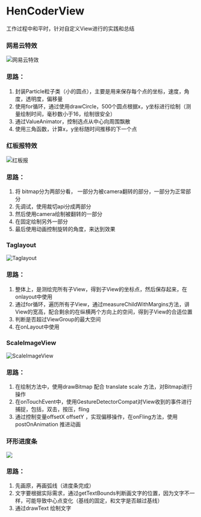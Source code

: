 # HenCoderView
工作过程中和平时，针对自定义View进行的实践和总结

### 网易云特效
![网易云特效](https://ftp.bmp.ovh/imgs/2020/11/794e1bec8869a26f.gif)

### 思路：
1. 封装Particle粒子类（小的圆点），主要是用来保存每个点的坐标，速度，角度，透明度，偏移量
2. 使用for循环，通过使用drawCircle，500个圆点根据x，y坐标进行绘制（测量绘制时间，毫秒数小于16，绘制很安全）
3. 通过ValueAnimator，控制选点从中心向周围飘散
4. 使用三角函数，计算x，y坐标随时间推移的下一个点


### 红板报特效
![红板报](https://ftp.bmp.ovh/imgs/2020/11/f81a25d05eea4d04.gif)
### 思路：
1. 将 bitmap分为两部分看， 一部分为被camera翻转的部分，一部分为正常部分
2. 先调试，使用裁切api分成两部分
3. 然后使用camera绘制被翻转的一部分
4. 在固定绘制另外一部分
5. 最后使用动画控制旋转的角度，来达到效果


### Taglayout
![Taglayout](https://ftp.bmp.ovh/imgs/2020/11/99b24a4f62fb1578.gif)
### 思路：
1. 整体上，是测绘完所有子View，得到子View的坐标点，然后保存起来，在onlayout中使用
2. 通过for循环，遍历所有子View，通过measureChildWithMargins方法，讲View的宽高，配合剩余的在纵横两个方向上的空间，得到子View的合适位置
3. 判断是否超过ViewGroup的最大空间
4. 在onLayout中使用


### ScaleImageView
![ScaleImageView](https://ftp.bmp.ovh/imgs/2020/11/e08163e6fa0f32ca.gif)
### 思路：
1. 在绘制方法中，使用drawBitmap 配合 translate  scale 方法，对Bitmap进行操作
2. 在onTouchEvent中，使用GestureDetectorCompat对View收到的事件进行捕捉，包括，双击，按压，fling
3. 通过控制变量offsetX offsetY ，实现偏移操作，在onFling方法，使用postOnAnimation 推进动画


### 环形进度条

![](https://ftp.bmp.ovh/imgs/2020/11/d518f5ad94529b68.gif)

### 思路：
1. 先画原，再画弧线（进度条完成）
2. 文字要根据实际需求，通过getTextBounds判断画文字的位置，因为文字不一样，可能导致中心点变化（基线的固定，和文字是否越过基线）
3. 通过drawText 绘制文字